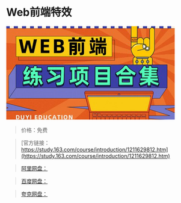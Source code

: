 # Web前端特效

![img](../../../assets/study163/free/140127935fe94797935e8a9472e37db0.jpg)

> 价格：免费

> [官方链接：https://study.163.com/course/introduction/1211629812.htm](https://study.163.com/course/introduction/1211629812.htm)

> [阿里网盘：]()

> [百度网盘：]()

> [夸克网盘：]()

